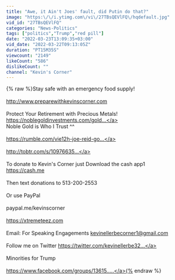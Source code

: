 ```yaml
---
title: "Awe, it Ain't Joes' fault, did Putin do that?"
image: "https:\/\/i.ytimg.com\/vi\/27TBsQEVlFQ\/hqdefault.jpg"
vid_id: "27TBsQEVlFQ"
categories: "News-Politics"
tags: ["politics","Trump","red pill"]
date: "2022-03-23T13:09:35+03:00"
vid_date: "2022-03-22T09:13:05Z"
duration: "PT15M35S"
viewcount: "2149"
likeCount: "586"
dislikeCount: ""
channel: "Kevin's Corner"
---
```

{% raw %}Stay safe with an emergency food supply!<br /><br /><a rel="nofollow" target="blank" href="http://www.preparewithkevinscorner.com">http://www.preparewithkevinscorner.com</a><br /><br />Protect Your Retirement with Precious Metals!<br /><a rel="nofollow" target="blank" href="https://noblegoldinvestments.com/gold...">https://noblegoldinvestments.com/gold...</a><br />Noble Gold is Who I Trust ^^<br /><br /><a rel="nofollow" target="blank" href="https://rumble.com/vie12h-joe-reid-go...">https://rumble.com/vie12h-joe-reid-go...</a><br /><br /><a rel="nofollow" target="blank" href="http://tobtr.com/s/10976635​​​​​​​​​​...">http://tobtr.com/s/10976635​​​​​​​​​​...</a><br /><br />To donate to Kevin's Corner just Download the cash app1<br /><a rel="nofollow" target="blank" href="https://cash.me​​​​​​​​​​​​​​​​​​">https://cash.me​​​​​​​​​​​​​​​​​​</a><br /><br />Then text donations  to 513-200-2553<br /><br />Or use PayPal<br /><br />paypal.me/kevinscorner<br /><br /><a rel="nofollow" target="blank" href="https://xtremeteez.com​​​​​​​​​​​​​​​​​​">https://xtremeteez.com​​​​​​​​​​​​​​​​​​</a><br /><br />Email: For Speaking Engagements kevinellerbecorner1@gmail.com<br /><br />Follow me on Twitter <a rel="nofollow" target="blank" href="https://twitter.com/kevinellerbe32​​​...">https://twitter.com/kevinellerbe32​​​...</a><br /><br />Minorities for Trump<br /><br /><a rel="nofollow" target="blank" href="https://www.facebook.com/groups/13615.....">https://www.facebook.com/groups/13615.....</a>{% endraw %}
